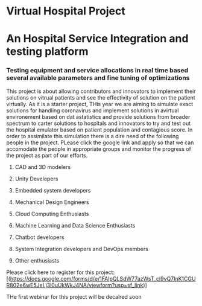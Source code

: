 # Virtual Hospital Project 
# An Hospital Service Integration and testing platform
### Testing equipment and service allocations in real time based several available parameters and fine tuning of optimizations
This project is about allowing contributors and innovators to implement their solutions on vitrual patients and see the effectivity of solution on the patient virtually. As it is a starter project, THis year we are aiming to simulate exact solutions for handling coronavirus and implement solutions in avirtual environement based on dat astatistics and provide solutions from broader spectrum to carter solutions to hospitals and innovators to try and test out the hospital emulator based on patient population and contagious score. In order to assimilate this simulation there is a dire need of the following people in the project. PLease click the google link and apply so that we can accomodate the people in appropriate groups and monitor the progress of the project as part of our efforts.

1. CAD and 3D modelers

2. Unity Developers

3. Embedded system developers

4. Mechanical Design Engineers

5. Cloud Computing Enthusiasts

6. Machine Learning and Data Science Enthusiasts

7. Chatbot developers

8. System Integration developers and DevOps members

9. Other enthusiasts

Please click here to register for this project: [(https://docs.google.com/forms/d/e/1FAIpQLSdW77azWsT_ci9vQ7InK1CGUR802e6wE5JeLj3l0uUkWkJ4NA/viewform?usp=sf_link)]

THe first webinar for this project will be decalred soon
